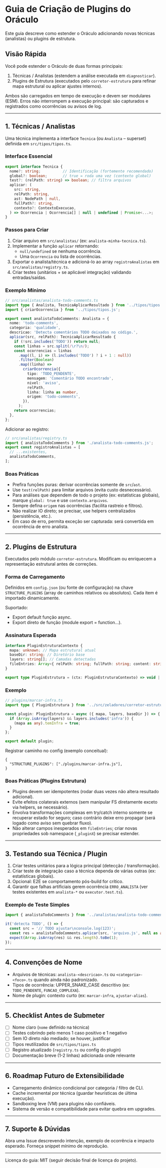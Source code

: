 # Guia de Criação de Plugins do Oráculo

Este guia descreve como estender o Oráculo adicionando novas técnicas (analistas) ou plugins de estrutura.

## Visão Rápida

Você pode estender o Oráculo de duas formas principais:

1. Técnicas / Analistas (estendem a análise executada em `diagnosticar`).
2. Plugins de Estrutura (executados pelo `corretor-estrutura` para refinar mapa estrutural ou aplicar ajustes internos).

Ambos são carregados em tempo de execução e devem ser modulares (ESM). Erros não interrompem a execução principal: são capturados e registrados como ocorrências ou avisos de log.

---

## 1. Técnicas / Analistas

Uma técnica implementa a interface `Tecnica` (ou `Analista` – superset) definida em `src/tipos/tipos.ts`.

### Interface Essencial

```ts
export interface Tecnica {
  nome?: string;          // Identificação (fortemente recomendado)
  global?: boolean;       // true = roda uma vez (contexto global)
  test?: (relPath: string) => boolean; // filtra arquivos
  aplicar: (
    src: string,
    relPath: string,
    ast: NodePath | null,
    fullPath?: string,
    contexto?: ContextoExecucao,
  ) => Ocorrencia | Ocorrencia[] | null | undefined | Promise<...>;
}
```

### Passos para Criar

1. Criar arquivo em `src/analistas/` (ex: `analista-minha-tecnica.ts`).
2. Implementar a função `aplicar` retornando:
   - `null/undefined` se nenhuma ocorrência.
   - Uma `Ocorrencia` ou lista de ocorrências.
3. Exportar o analista/técnica e adicioná-lo ao array `registroAnalistas` em `src/analistas/registry.ts`.
4. Criar testes (unitários + se aplicável integração) validando entradas/saídas.

### Exemplo Mínimo

```ts
// src/analistas/analista-todo-comments.ts
import type { Analista, TecnicaAplicarResultado } from '../tipos/tipos.js';
import { criarOcorrencia } from '../tipos/tipos.js';

export const analistaTodoComments: Analista = {
  nome: 'todo-comments',
  categoria: 'qualidade',
  descricao: 'Detecta comentários TODO deixados no código.',
  aplicar(src, relPath): TecnicaAplicarResultado {
    if (!src.includes('TODO')) return null;
    const linhas = src.split(/\r?\n/);
    const ocorrencias = linhas
      .map((l, i) => (l.includes('TODO') ? i + 1 : null))
      .filter(Boolean)
      .map((linha) =>
        criarOcorrencia({
          tipo: 'TODO_PENDENTE',
          mensagem: 'Comentário TODO encontrado',
          nivel: 'aviso',
          relPath,
          linha: linha as number,
          origem: 'todo-comments',
        }),
      );
    return ocorrencias;
  },
};
```

Adicionar ao registro:

```ts
// src/analistas/registry.ts
import { analistaTodoComments } from './analista-todo-comments.js';
export const registroAnalistas = [
  // ...existentes,
  analistaTodoComments,
];
```

### Boas Práticas

- Prefira funções puras: derivar ocorrências somente de `src`/`ast`.
- Use `test(relPath)` para limitar arquivos (evita custo desnecessário).
- Para análises que dependem de todo o projeto (ex: estatísticas globais), marque `global: true` e use `contexto.arquivos`.
- Sempre defina `origem` nas ocorrências (facilita rastreio e filtros).
- Não realizar IO direto; se precisar, use helpers centralizados (persistência, etc.).
- Em caso de erro, permita exceção ser capturada: será convertida em ocorrência de erro analista.

---

## 2. Plugins de Estrutura

Executados pelo módulo `corretor-estrutura`. Modificam ou enriquecem a representação estrutural antes de correções.

### Forma de Carregamento

Definidos em `config.json` (ou fonte de configuração) na chave `STRUCTURE_PLUGINS` (array de caminhos relativos ou absolutos). Cada item é importado dinamicamente.

Suportado:

- Export default função async.
- Export direto de função (module export = function...).

### Assinatura Esperada

```ts
interface PluginEstruturaContexto {
  mapa: unknown; // Mapa estrutural atual
  baseDir: string; // Diretório base
  layers: string[]; // Camadas detectadas
  fileEntries: Array<{ relPath: string; fullPath: string; content: string | null }>;
}

export type PluginEstrutura = (ctx: PluginEstruturaContexto) => void | Promise<void>;
```

### Exemplo

```ts
// plugins/marcar-infra.ts
import type { PluginEstrutura } from '../src/zeladores/corretor-estrutura.js';

const plugin: PluginEstrutura = async ({ mapa, layers, baseDir }) => {
  if (Array.isArray(layers) && layers.includes('infra')) {
    (mapa as any).temInfra = true;
  }
};

export default plugin;
```

Registrar caminho no config (exemplo conceitual):

```jsonc
{
  "STRUCTURE_PLUGINS": ["./plugins/marcar-infra.js"],
}
```

### Boas Práticas (Plugins Estrutura)

- Plugins devem ser idempotentes (rodar duas vezes não altera resultado adicional).
- Evite efeitos colaterais externos (sem manipular FS diretamente exceto via helpers, se necessário).
- Envolva transformações complexas em try/catch interno somente se recuperar estado for seguro; caso contrário deixe erro propagar (será logado como aviso sem quebrar fluxo).
- Não alterar campos inesperados em `fileEntries`; criar novas propriedades sob namespace (`_pluginX`) se precisar estender.

---

## 3. Testando sua Técnica / Plugin

1. Criar testes unitários para a lógica principal (detecção / transformação).
2. Criar teste de integração caso a técnica dependa de várias outras (ex: estatísticas globais).
3. Opcional: E2E se comportamento pós-build for crítico.
4. Garantir que falhas artificiais gerem ocorrência `ERRO_ANALISTA` (ver testes existentes em `analista-*` ou `executor.test.ts`).

### Exemplo de Teste Simples

```ts
import { analistaTodoComments } from '../analistas/analista-todo-comments.js';

it('detecta TODO', () => {
  const src = '// TODO ajustar\nconsole.log(123)';
  const res = analistaTodoComments.aplicar(src, 'arquivo.js', null as any);
  expect(Array.isArray(res) && res.length).toBe(1);
});
```

---

## 4. Convenções de Nome

- Arquivos de técnicas: `analista-<descricao>.ts` ou `<categoria>-<foco>.ts` quando ainda não padronizado.
- Tipos de ocorrência: UPPER_SNAKE_CASE descritivo (ex: `TODO_PENDENTE`, `FUNCAO_COMPLEXA`).
- Nome de plugin: contexto curto (ex: `marcar-infra`, `ajustar-alias`).

---

## 5. Checklist Antes de Submeter

- [ ] Nome claro (`nome` definido na técnica)
- [ ] Testes cobrindo pelo menos 1 caso positivo e 1 negativo
- [ ] Sem IO direto não mediado; se houver, justificar
- [ ] Tipos reutilizados de `src/tipos/tipos.ts`
- [ ] Registro atualizado (`registry.ts` ou config do plugin)
- [ ] Documentação breve (1-2 linhas) adicionada onde relevante

---

## 6. Roadmap Futuro de Extensibilidade

- Carregamento dinâmico condicional por categoria / filtro de CLI.
- Cache incremental por técnica (guardar heurísticas de última execução).
- Sandboxing leve (VM) para plugins não confiáveis.
- Sistema de versão e compatibilidade para evitar quebra em upgrades.

---

## 7. Suporte & Dúvidas

Abra uma Issue descrevendo intenção, exemplo de ocorrência e impacto esperado. Forneça snippet mínimo de reprodução.

---

Licença do guia: MIT (seguir decisão final de licença do projeto).
